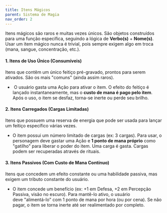 ```yaml
---
title: Itens Mágicos
parent: Sistema de Magia
nav_order: 2
---
```

Itens mágicos são raros e muitas vezes únicos. São objetos construídos para uma função específica, seguindo a lógica de **Verbo(s)** + **Nome(s)**. Usar um item mágico nunca é trivial, pois sempre exigem algo em troca (mana, sangue, concentração, etc.).

#### 1. Itens de Uso Único (Consumíveis)
Itens que contêm um único feitiço pré-gravado, prontos para serem ativados. São os mais "comuns" (ainda assim raros).
-  O usuário gasta uma Ação para ativar o item. O efeito do feitiço é lançado instantaneamente, mas o **custo de mana é pago pelo item**. Após o uso, o item se desfaz, torna-se inerte ou perde seu brilho.

#### 2. Itens Carregados (Cargas Limitadas)
Itens que possuem uma reserva de energia que pode ser usada para lançar um feitiço específico várias vezes.
- O item possui um número limitado de cargas (ex: 3 cargas). Para usar, o personagem deve gastar uma Ação e **1 ponto de mana próprio** como "gatilho" para liberar o poder do item. Uma carga é gasta. Cargas podem ser recuperadas através de rituais.

#### 3. Itens Passivos (Com Custo de Mana Contínuo)
Itens que concedem um efeito constante ou uma habilidade passiva, mas exigem um tributo constante do usuário.
- O item concede um benefício (ex: +1 em Defesa, +2 em Percepção Passiva, visão no escuro). Para mantê-lo ativo, o usuário deve "alimentá-lo" com 1 ponto de mana por hora (ou por cena). Se não pagar, o item se torna inerte até ser realimentado por completo.
